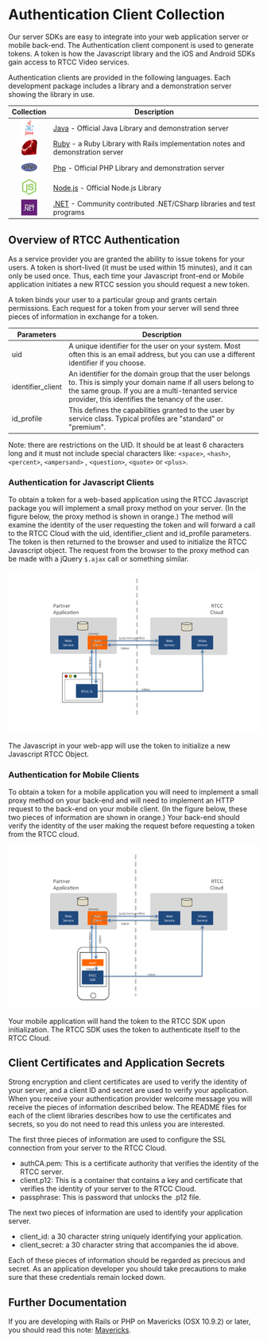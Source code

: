 
# Authentication Client Collection #


Our server SDKs are easy to integrate into your web application server or mobile back-end.  The Authentication client component is used to generate tokens.  A token is how the Javascript library and the iOS and Android SDKs gain access to RTCC Video services.

Authentication clients are provided in the following languages.  Each development package includes a library and a demonstration server showing the library in use.

| Collection         | Description  |
|:------------------:|--------------|
| ![java](images/java_32.png)       | [Java](Java) - Official Java Library and demonstration server |
| ![ruby](images/ruby-logo-32.png)  | [Ruby](Ruby) - a Ruby Library with Rails implementation notes and demonstration server |
| ![php](images/php_32.png)         | [Php](PHP)  - Official PHP Library and demonstration server |
| ![node.js](images/js_32.png)      | [Node.js](Node.js) - Official Node.js Library |
| ![.NET](images/net-logo-32.jpg)   | [.NET](NET) - Community contributed .NET/CSharp libraries and test programs |


## Overview of RTCC Authentication

As a service provider you are granted the ability to issue tokens for your users.  A token is short-lived (it must be used within 15 minutes), and it can only be used once.  Thus, each time your Javascript front-end or Mobile application initiates a new RTCC session you should request a new token.

A token binds your user to a particular group and grants certain permissions.  Each request for a token from your server will send three pieces of information in exchange for a token. 


| Parameters         | Description |
|--------------------|-----------------------|
| uid                | A unique identifier for the user on your system.  Most often this is an email address, but you can use a different identifier if you choose. |
| identifier_client  |  An identifier for the domain group that the user belongs to.  This is simply your domain name if all users belong to the same group.  If you are a multi-tenanted service provider, this identifies the tenancy of the user.  |
| id_profile         | This defines the capabilities granted to the user by service class.  Typical profiles are "standard" or "premium".  |

Note: there are restrictions on the UID.  It should be at least 6 characters long and it must not include special characters like: ```<space>```, ```<hash>```, ```<percent>```, ```<ampersand>``` , ```<question>```, ```<quote>``` or ```<plus>```.



### Authentication for Javascript Clients

To obtain a token for a web-based application using the RTCC Javascript package you will implement a small proxy method on your server.  (In the figure below, the proxy method is shown in orange.)  The method will examine the identity of the user requesting the token and will forward a call to the RTCC Cloud with the uid, identifier_client and id_profile parameters.  The token is then returned to the browser and used to initialize the RTCC Javascript object.  The request from the browser to the proxy method can be made with a jQuery ```$.ajax``` call or something similar.


![AltText](images/authclient-javascript.png "RTCC Auth with Browser")

The Javascript in your web-app will use the token to initialize a new Javascript RTCC Object.

### Authentication for Mobile Clients

To obtain a token for a mobile application you will need to implement a small proxy method on your back-end and will need to implement an HTTP request to the back-end on your mobile client.  (In the figure below, these two pieces of information are shown in orange.)  Your back-end should verify the identity of the user making the request before requesting a token from the RTCC cloud.

![AltText](images/authclient-mobile.png "RTCC Auth with SDK")

Your mobile application will hand the token to the RTCC SDK upon initialization.  The RTCC SDK uses the token to authenticate itself to the RTCC Cloud.


## Client Certificates and Application Secrets

Strong encryption and client certificates are used to verify the identity of your server, and a client ID and secret are used to verify your application.  When you receive your authentication provider welcome message you will receive the pieces of information described below.  The README files for each of the client libraries describes how to use the certificates and secrets, so you do not need to read this unless you are interested.

The first three pieces of information are used to configure the SSL connection from your server to the RTCC Cloud.

- authCA.pem: This is a certificate authority that verifies the identity of the RTCC server.
- client.p12: This is a container that contains a key and certificate that verifies the identity of your server to the RTCC Cloud.
- passphrase: This is password that unlocks the .p12 file.

The next two pieces of information are used to identify your application server.

- client_id: a 30 character string uniquely identifying your application.
- client_secret: a 30 character string that accompanies the id above.

Each of these pieces of information should be regarded as precious and secret.  As an application developer you should take precautions to make sure that these credentials remain locked down.


## Further Documentation

If you are developing with Rails or PHP on Mavericks (OSX 10.9.2) or later, you should read this note: [Mavericks](doc/Mavericks.md).

